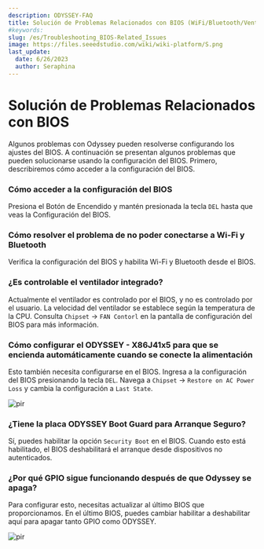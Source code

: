 ```yaml
---
description: ODYSSEY-FAQ
title: Solución de Problemas Relacionados con BIOS (WiFi/Bluetooth/Ventilador/Encendido Automático/Boot Guard/GPIO)
#keywords:
slug: /es/Troubleshooting_BIOS-Related_Issues
image: https://files.seeedstudio.com/wiki/wiki-platform/S.png
last_update:
  date: 6/26/2023
  author: Seraphina
---
```


# Solución de Problemas Relacionados con BIOS

Algunos problemas con Odyssey pueden resolverse configurando los ajustes del BIOS. A continuación se presentan algunos problemas que pueden solucionarse usando la configuración del BIOS. Primero, describiremos cómo acceder a la configuración del BIOS.

### Cómo acceder a la configuración del BIOS

Presiona el Botón de Encendido y mantén presionada la tecla `DEL` hasta que veas la Configuración del BIOS.

### Cómo resolver el problema de no poder conectarse a Wi-Fi y Bluetooth

Verifica la configuración del BIOS y habilita Wi-Fi y Bluetooth desde el BIOS.

### ¿Es controlable el ventilador integrado?

Actualmente el ventilador es controlado por el BIOS, y no es controlado por el usuario. La velocidad del ventilador se establece según la temperatura de la CPU. Consulta `Chipset` -> `FAN Contorl` en la pantalla de configuración del BIOS para más información.

### Cómo configurar el ODYSSEY - X86J41x5 para que se encienda automáticamente cuando se conecte la alimentación

Esto también necesita configurarse en el BIOS. Ingresa a la configuración del BIOS presionando la tecla `DEL`. Navega a `Chipset` -> `Restore on AC Power Loss` y cambia la configuración a `Last State`.

  <p style={{textAlign: 'center'}}><img src="https://files.seeedstudio.com/wiki/ODYSSEY-X86J4105864/img/Auto-power.png" alt="pir" width={600} height="auto" /></p>

### ¿Tiene la placa ODYSSEY Boot Guard para Arranque Seguro?

Sí, puedes habilitar la opción `Security Boot` en el BIOS. Cuando esto está habilitado, el BIOS deshabilitará el arranque desde dispositivos no autenticados.

### ¿Por qué GPIO sigue funcionando después de que Odyssey se apaga?

Para configurar esto, necesitas actualizar al último BIOS que proporcionamos. En el último BIOS, puedes cambiar habilitar a deshabilitar aquí para apagar tanto GPIO como ODYSSEY.

  <p style={{textAlign: 'center'}}><img src="https://files.seeedstudio.com/wiki/ODYSSEY-X86J4105/OdysseyFAQ1.png" alt="pir" width={600} height="auto" /></p>